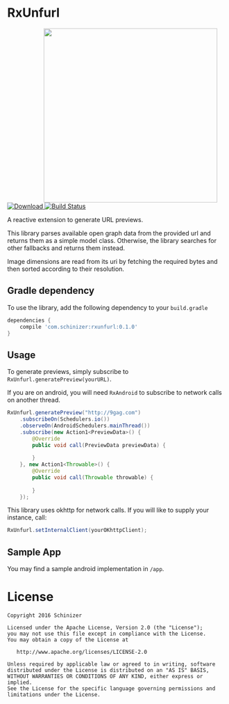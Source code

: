 # RxUnfurl

<img src='https://giant.gfycat.com/WearyNecessaryFattaileddunnart.gif' height="400" align="right" hspace="20"/>

[![Download](https://api.bintray.com/packages/schinizer/maven/RxUnfurl/images/download.svg) ](https://bintray.com/schinizer/maven/RxUnfurl/_latestVersion)
[![Build Status](https://travis-ci.org/Schinizer/RxUnfurl.svg?branch=develop)](https://travis-ci.org/Schinizer/RxUnfurl)

A reactive extension to generate URL previews.

This library parses available open graph data from the provided url and returns them as a simple model class. Otherwise, the library searches for other fallbacks and returns them instead.

Image dimensions are read from its uri by fetching the required bytes and then sorted according to their resolution.

## Gradle dependency
To use the library, add the following dependency to your `build.gradle`
```groovy
dependencies {
	compile 'com.schinizer:rxunfurl:0.1.0'
}
```

## Usage
To generate previews, simply subscribe to `RxUnfurl.generatePreview(yourURL)`.

If you are on android, you will need `RxAndroid` to subscribe to network calls on another thread.
```Java
RxUnfurl.generatePreview("http://9gag.com")
    .subscribeOn(Schedulers.io())
    .observeOn(AndroidSchedulers.mainThread())
    .subscribe(new Action1<PreviewData>() {
        @Override
        public void call(PreviewData previewData) {
           
        }
    }, new Action1<Throwable>() {
        @Override
        public void call(Throwable throwable) {
	
        }
    });
```
This library uses okhttp for network calls. If you will like to supply your instance, call:
```Java
RxUnfurl.setInternalClient(yourOKhttpClient);
```

## Sample App
You may find a sample android implementation in `/app`.

# License
```
Copyright 2016 Schinizer

Licensed under the Apache License, Version 2.0 (the "License");
you may not use this file except in compliance with the License.
You may obtain a copy of the License at

   http://www.apache.org/licenses/LICENSE-2.0

Unless required by applicable law or agreed to in writing, software
distributed under the License is distributed on an "AS IS" BASIS,
WITHOUT WARRANTIES OR CONDITIONS OF ANY KIND, either express or implied.
See the License for the specific language governing permissions and
limitations under the License.
```
